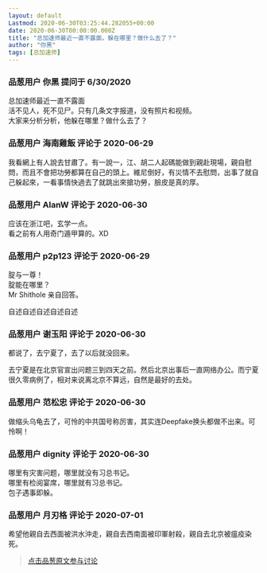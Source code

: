 ```yaml
---
layout: default
Lastmod: 2020-06-30T03:25:44.282055+00:00
date: 2020-06-30T00:00:00.000Z
title: "总加速师最近一直不露面，躲在哪里？做什么去了？"
author: "你黑"
tags: [总加速师]
---
```



### 品葱用户 **你黑** 提问于 6/30/2020
    
总加速师最近一直不露面  
活不见人，死不见尸。只有几条文字报道，没有照片和视频。  
大家来分析分析，他躲在哪里？做什么去了？
    
                

### 品葱用户 **海南雞飯** 评论于 2020-06-29
        
我看網上有人說去甘肅了。有一說一，江、胡二人起碼能做到親赴現場，親自慰問，而且不會把功勞都算在自己的頭上。維尼倒好，有災情不去慰問，出事了就自己躲起來，一看事情快過去了就跳出來搶功勞，臉皮是真的厚。
        
                

### 品葱用户 **AlanW** 评论于 2020-06-30
        
应该在浙江吧，玄学一点。  
看之前有人用奇门遁甲算的。XD
        
                

### 品葱用户 **p2p123** 评论于 2020-06-29
        
腚与一尊！   
腚能在哪里？   
Mr Shithole 亲自回答。  
  
自述自述自述自述自述
        
                

### 品葱用户 **谢玉阳** 评论于 2020-06-30
        
都说了，去宁夏了，去了以后就没回来。  
  
去宁夏是在北京官宣出问题三到四天之前。然后北京出事后一直网络办公。而宁夏很久零病例了，相对来说离北京不算远，自然是最好的去处。
        
                

### 品葱用户 **范松忠** 评论于 2020-06-30
        
做缩头乌龟去了，可怜的中共国号称厉害，其实连Deepfake换头都做不出来。可怜啊！
        
                

### 品葱用户 **dignity** 评论于 2020-06-30
        
哪里有灾害问题，哪里就没有习总书记。  
哪里有检阅宴席，哪里就有习总书记。  
包子遇事即躲。
        
                

### 品葱用户 **月刃格** 评论于 2020-07-01
        
希望他親自去西面被洪水沖走，親自去西南面被印軍射殺，親自去北京被瘟疫染死。
        
                





> [点击品葱原文参与讨论](https://pincong.rocks/question/27872)

